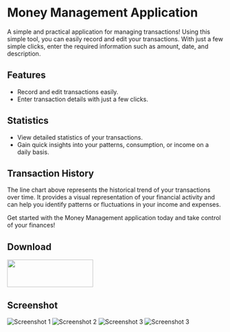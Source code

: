 # Money Management Application

A simple and practical application for managing transactions! Using this simple tool, you can easily record and edit your transactions. With just a few simple clicks, enter the required information such as amount, date, and description.

## Features

- Record and edit transactions easily.
- Enter transaction details with just a few clicks.

## Statistics

- View detailed statistics of your transactions.
- Gain quick insights into your patterns, consumption, or income on a daily basis.

## Transaction History

The line chart above represents the historical trend of your transactions over time. It provides a visual representation of your financial activity and can help you identify patterns or fluctuations in your income and expenses.

Get started with the Money Management application today and take control of your finances!



## Download

<a href="https://myket.ir/app/com.amin.bakhshi.moneyapp?utm_source=search-ads-gift&utm_medium=cpc"><img src="https://myket.ir/core/images/logo/get-en.png"  width="200" height="64" /> </a>


## Screenshot





![Screenshot 1](https://s8.uupload.ir/files/4_val9.png)
![Screenshot 2](https://s8.uupload.ir/files/2_rd9y.png)
![Screenshot 3](https://s8.uupload.ir/files/1_48n6.png)
![Screenshot 3](https://s8.uupload.ir/files/3_4kyo.png)


